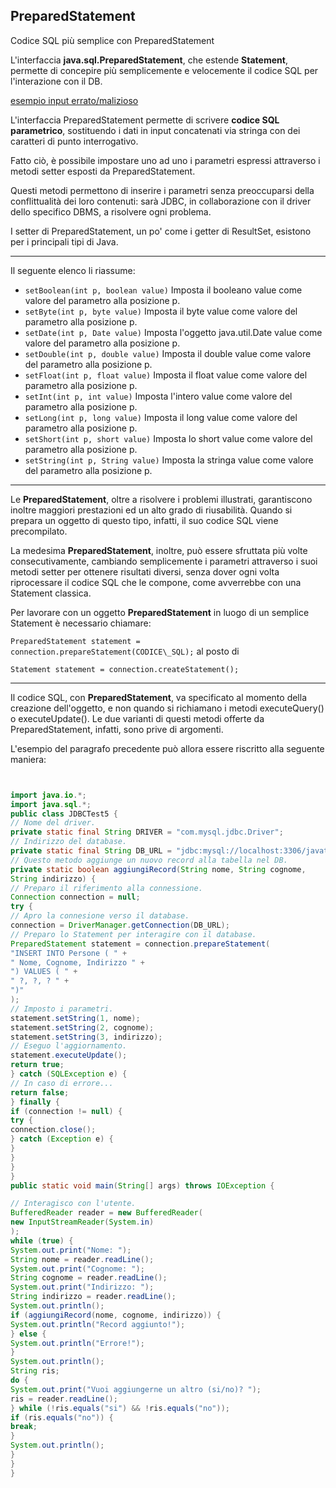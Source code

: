 PreparedStatement
-------------------

Codice SQL più semplice con PreparedStatement 

L'interfaccia **java.sql.PreparedStatement**, che estende **Statement**, permette di concepire più semplicemente e velocemente il codice SQL per l'interazione con il DB.

[esempio input errato/malizioso]()

L'interfaccia PreparedStatement permette di scrivere **codice SQL parametrico**, sostituendo i dati in input concatenati via stringa con dei caratteri di punto interrogativo. 

Fatto ciò, è possibile impostare uno ad uno i parametri espressi attraverso i metodi setter esposti da PreparedStatement. 

Questi metodi permettono di inserire i parametri senza preoccuparsi della conflittualità dei loro contenuti: sarà JDBC, in collaborazione con il driver dello specifico DBMS, a risolvere ogni problema. 

I setter di PreparedStatement, un po' come i getter di ResultSet, esistono per i principali tipi di Java.

---

Il seguente elenco li riassume:

*   `setBoolean(int p, boolean value)` Imposta il booleano value come valore del parametro alla posizione p.
*   `setByte(int p, byte value)` Imposta il byte value come valore del parametro alla posizione p.
*   `setDate(int p, Date value)` Imposta l'oggetto java.util.Date value come valore del parametro alla posizione p.
*   `setDouble(int p, double value)` Imposta il double value come valore del parametro alla posizione p.
*   `setFloat(int p, float value)` Imposta il float value come valore del parametro alla posizione p.
*   `setInt(int p, int value)` Imposta l'intero value come valore del parametro alla posizione p.
*   `setLong(int p, long value)` Imposta il long value come valore del parametro alla posizione p.
*   `setShort(int p, short value)` Imposta lo short value come valore del parametro alla posizione p.
*   `setString(int p, String value)` Imposta la stringa value come valore del parametro alla posizione p.

---

Le **PreparedStatement**, oltre a risolvere i problemi illustrati, garantiscono inoltre maggiori prestazioni ed un alto grado di riusabilità. Quando si prepara un oggetto di questo tipo, infatti, il suo codice SQL viene precompilato.

La medesima **PreparedStatement**, inoltre, può essere sfruttata più volte consecutivamente, cambiando semplicemente i parametri attraverso i suoi metodi setter per ottenere risultati diversi, senza dover ogni volta riprocessare il codice SQL che le compone, come avverrebbe con una Statement classica.

Per lavorare con un oggetto **PreparedStatement** in luogo di un semplice Statement è necessario chiamare:

`PreparedStatement statement = connection.prepareStatement(CODICE\_SQL);` 
al posto di

`Statement statement = connection.createStatement();`

---

Il codice SQL, con **PreparedStatement**, va specificato al momento della creazione dell'oggetto, e non quando si richiamano i metodi executeQuery() o executeUpdate(). Le due varianti di questi metodi offerte da PreparedStatement, infatti, sono prive di argomenti.

L'esempio del paragrafo precedente può allora essere riscritto alla seguente maniera:

```java


import java.io.*;
import java.sql.*;
public class JDBCTest5 {
// Nome del driver.
private static final String DRIVER = "com.mysql.jdbc.Driver";
// Indirizzo del database.
private static final String DB_URL = "jdbc:mysql://localhost:3306/javatest";
// Questo metodo aggiunge un nuovo record alla tabella nel DB.
private static boolean aggiungiRecord(String nome, String cognome,
String indirizzo) {
// Preparo il riferimento alla connessione.
Connection connection = null;
try {
// Apro la connesione verso il database.
connection = DriverManager.getConnection(DB_URL);
// Preparo lo Statement per interagire con il database.
PreparedStatement statement = connection.prepareStatement(
"INSERT INTO Persone ( " +
" Nome, Cognome, Indirizzo " +
") VALUES ( " +
" ?, ?, ? " +
")"
);
// Imposto i parametri.
statement.setString(1, nome);
statement.setString(2, cognome);
statement.setString(3, indirizzo);
// Eseguo l'aggiornamento.
statement.executeUpdate();
return true;
} catch (SQLException e) {
// In caso di errore...
return false;
} finally {
if (connection != null) {
try {
connection.close();
} catch (Exception e) {
}
}
}
}
public static void main(String[] args) throws IOException {

// Interagisco con l'utente.
BufferedReader reader = new BufferedReader(
new InputStreamReader(System.in)
);
while (true) {
System.out.print("Nome: ");
String nome = reader.readLine();
System.out.print("Cognome: ");
String cognome = reader.readLine();
System.out.print("Indirizzo: ");
String indirizzo = reader.readLine();
System.out.println();
if (aggiungiRecord(nome, cognome, indirizzo)) {
System.out.println("Record aggiunto!");
} else {
System.out.println("Errore!");
}
System.out.println();
String ris;
do {
System.out.print("Vuoi aggiungerne un altro (si/no)? ");
ris = reader.readLine();
} while (!ris.equals("si") && !ris.equals("no"));
if (ris.equals("no")) {
break;
}
System.out.println();
}
}
}

```
